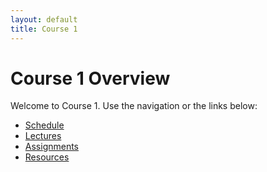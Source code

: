 ```yaml
---
layout: default
title: Course 1
---
```


# Course 1 Overview

Welcome to Course 1. Use the navigation or the links below:

- [Schedule](schedule.md)
- [Lectures](lectures.md)
- [Assignments](assignments.md)
- [Resources](resources.md)
